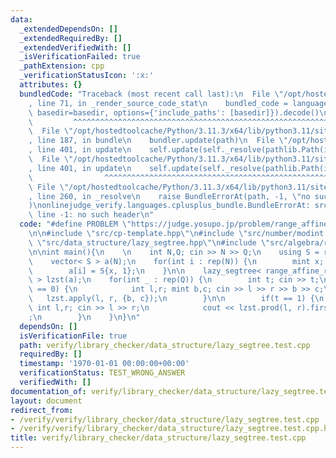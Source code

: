 ```yaml
---
data:
  _extendedDependsOn: []
  _extendedRequiredBy: []
  _extendedVerifiedWith: []
  _isVerificationFailed: true
  _pathExtension: cpp
  _verificationStatusIcon: ':x:'
  attributes: {}
  bundledCode: "Traceback (most recent call last):\n  File \"/opt/hostedtoolcache/Python/3.11.3/x64/lib/python3.11/site-packages/onlinejudge_verify/documentation/build.py\"\
    , line 71, in _render_source_code_stat\n    bundled_code = language.bundle(stat.path,\
    \ basedir=basedir, options={'include_paths': [basedir]}).decode()\n          \
    \         ^^^^^^^^^^^^^^^^^^^^^^^^^^^^^^^^^^^^^^^^^^^^^^^^^^^^^^^^^^^^^^^^^^^^^^^^^^^^^^^^^\n\
    \  File \"/opt/hostedtoolcache/Python/3.11.3/x64/lib/python3.11/site-packages/onlinejudge_verify/languages/cplusplus.py\"\
    , line 187, in bundle\n    bundler.update(path)\n  File \"/opt/hostedtoolcache/Python/3.11.3/x64/lib/python3.11/site-packages/onlinejudge_verify/languages/cplusplus_bundle.py\"\
    , line 401, in update\n    self.update(self._resolve(pathlib.Path(included), included_from=path))\n\
    \  File \"/opt/hostedtoolcache/Python/3.11.3/x64/lib/python3.11/site-packages/onlinejudge_verify/languages/cplusplus_bundle.py\"\
    , line 401, in update\n    self.update(self._resolve(pathlib.Path(included), included_from=path))\n\
    \                ^^^^^^^^^^^^^^^^^^^^^^^^^^^^^^^^^^^^^^^^^^^^^^^^^^^^^^^^^\n \
    \ File \"/opt/hostedtoolcache/Python/3.11.3/x64/lib/python3.11/site-packages/onlinejudge_verify/languages/cplusplus_bundle.py\"\
    , line 260, in _resolve\n    raise BundleErrorAt(path, -1, \"no such header\"\
    )\nonlinejudge_verify.languages.cplusplus_bundle.BundleErrorAt: src/utility/rep_itr.hpp:\
    \ line -1: no such header\n"
  code: "#define PROBLEM \"https://judge.yosupo.jp/problem/range_affine_range_sum\"\
    \n\n#include \"src/cp-template.hpp\"\n#include \"src/number/modint.hpp\"\n#include\
    \ \"src/data_structure/lazy_segtree.hpp\"\n#include \"src/algebra/range_affine_range_sum.hpp\"\
    \n\nint main(){\n    \n    int N,Q; cin >> N >> Q;\n    using S = range_affine_range_sum<mint>::value_structure::set;\n\
    \    vector< S > a(N);\n    for(int i : rep(N)) {\n        mint x; cin >> x;\n\
    \        a[i] = S{x, 1};\n    }\n\n    lazy_segtree< range_affine_range_sum<mint>\
    \ > lzst(a);\n    for(int _ : rep(Q)) {\n        int t; cin >> t;\n        if(t\
    \ == 0) {\n            int l,r; mint b,c; cin >> l >> r >> b >> c;\n         \
    \   lzst.apply(l, r, {b, c});\n        }\n\n        if(t == 1) {\n           \
    \ int l,r; cin >> l >> r;\n            cout << lzst.prod(l, r).first << \"\\n\"\
    ;\n        }\n    }\n}\n"
  dependsOn: []
  isVerificationFile: true
  path: verify/library_checker/data_structure/lazy_segtree.test.cpp
  requiredBy: []
  timestamp: '1970-01-01 00:00:00+00:00'
  verificationStatus: TEST_WRONG_ANSWER
  verifiedWith: []
documentation_of: verify/library_checker/data_structure/lazy_segtree.test.cpp
layout: document
redirect_from:
- /verify/verify/library_checker/data_structure/lazy_segtree.test.cpp
- /verify/verify/library_checker/data_structure/lazy_segtree.test.cpp.html
title: verify/library_checker/data_structure/lazy_segtree.test.cpp
---
```

